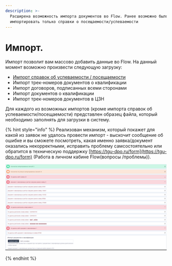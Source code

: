 ```yaml
---
description: >-
  Расширена возможность импорта документов во Flow. Ранее возможно было
  импортировать только справки о посещаемости/успеваемости
---
```


# Импорт.

Импорт позволит вам массово добавить данные во Flow. На данный момент возможно произвести следующую загрузку:&#x20;

* [Импорт справок об успеваемости / посещаемости](spravki-ob-uspevaemosti-poseshaemosti/)
* Импорт трек-номеров документов о квалификации
* Импорт договоров, подписанных всеми сторонами
* Импорт документов о квалификации
* Импорт трек-номеров документов в ЦЗН

Для каждого из возможных импортов (кроме импорта справок об успеваемости/посещаемости) представлен образец файла, который необходимо заполнять для загрузки в систему.

{% hint style="info" %}
Реализован механизм, который покажет для какой из заявок не удалось провести импорт - выскочит сообщение об ошибке и вы сможете посмотреть, какая именно заявка/документ оказались некорректными, исправить проблему самсостоятельно или обратится в техническую поддержку [https://tgu-dpo.ru/form](https://tgu-dpo.ru/form) (Работа в личном кабине Flow(вопросы /проблемы)).

![](.gitbook/assets/image.png)


{% endhint %}

